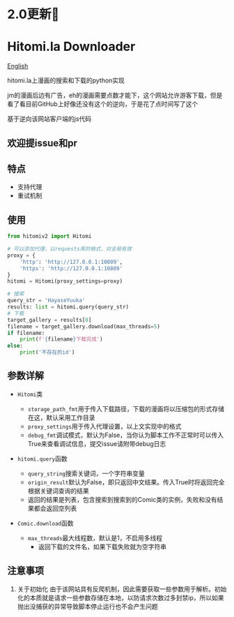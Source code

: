 # 2.0更新🎇

# Hitomi.la Downloader

[English](https://github.com/tetrix1993/hitomi-downloader/blob/master/README_EN.md)

hitomi.la上漫画的搜索和下载的python实现

jm的漫画后边有广告，eh的漫画需要点数才能下，这个网站允许游客下载，但是看了看目前GitHub上好像还没有这个的逆向，于是花了点时间写了这个

基于逆向该网站客户端的js代码

## 欢迎提issue和pr

## 特点

- 支持代理
- 重试机制

## 使用

```python
from hitomiv2 import Hitomi

# 可以添加代理，以requests库的格式，对全局有效
proxy = {
    'http': 'http://127.0.0.1:10809',
    'https': 'http://127.0.0.1:10809'
}
hitomi = Hitomi(proxy_settings=proxy)

# 搜索
query_str = 'HayaseYuuka'
results: list = hitomi.query(query_str)
# 下载
target_gallery = results[0]
filename = target_gallery.download(max_threads=5)
if filename:
    print(f'{filename}下载完成')
else:
    print('不存在的id')
```

## 参数详解

- `Hitomi`类
    - `storage_path_fmt`用于传入下载路径，下载的漫画将以压缩包的形式存储在这，默认采用工作目录
    - `proxy_settings`用于传入代理设置，以上文实现中的格式
    - `debug_fmt`调试模式，默认为False，当你认为脚本工作不正常时可以传入True来查看调试信息，提交issue请附带debug日志

- `hitomi.query`函数
    - `query_string`搜索关键词，一个字符串变量
    - `origin_result`默认为False，即只返回中文结果。传入True时将返回完全根据关键词查询的结果
    - 返回的结果是列表，包含搜索到搜索到的Comic类的实例，失败和没有结果都会返回空列表
- `Comic.download`函数
  - `max_threads`最大线程数，默认是1，不启用多线程
    - 返回下载的文件名，如果下载失败就为空字符串

## 注意事项

1. 关于初始化
   由于该网站具有反爬机制，因此需要获取一些参数用于解析。初始化的本质就是请求一些参数存储在本地，以防请求次数过多封禁ip，所以如果抛出没捕获的异常导致脚本停止运行也不会产生问题

    